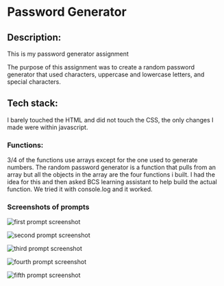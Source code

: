 # Password Generator
## Description: 
This is my password generator assignment

The purpose of this assignment was to create a random password generator that used characters, uppercase and lowercase letters, and special characters. 

## Tech stack: 
I barely touched the HTML and did not touch the CSS, the only changes I made were within javascript. 

### Functions: 
3/4 of the functions use arrays except for the one used to generate numbers. The random password generator is a function that pulls from an array but all the objects in the array are the four functions i built. I had the idea for this and then asked BCS learning assistant to help build the actual function. We tried it with console.log and it worked. 

### Screenshots of prompts 
![first prompt screenshot](../Password_generator/screenshots/screenshot1.png)

![second prompt screenshot](../Password_generator/screenshots/screenshot2.png)

![third prompt screenshot](../Password_generator/screenshots/screenshot3.png)

![fourth prompt screenshot](../Password_generator/screenshots/screenshot4.png)

![fifth prompt screenshot](../Password_generator/screenshots/screenshot5.png)

